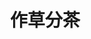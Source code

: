 ---
home: true
icon: home
title: 作草分茶
heroImage: https://qiqiang.oss-cn-hangzhou.aliyuncs.com/muan/avatar-jianchun.jpg
heroText: 作草分茶
tagline: 轻拭沾衣新寒雨，江湖何处是故人
features:
    - title: 灵感的光
      details: 灵感是一个闪光点，来是一瞬间，走也是一瞬间，抓住它你就会抓住机遇，它会给你带来快乐的。
    - title: 持续学习
      details: 持续学习是成长过程中必不可少的环节，我们都在不断的成长，也在不断的学习，所以加油吧少年。
    - title: 生活和工作
      details: 工作是为了更好的生活。工作是手段，生活是目标，但两者都是我们的人生，所以我们需要享受这样的人生。

copyright: false
footer: 友情链接：<a href="https://www.hzzh.life/">Vlsion</a> | <a href="https://www.elmerlxy.com/">Elmer</a>
footerHtml: true
---